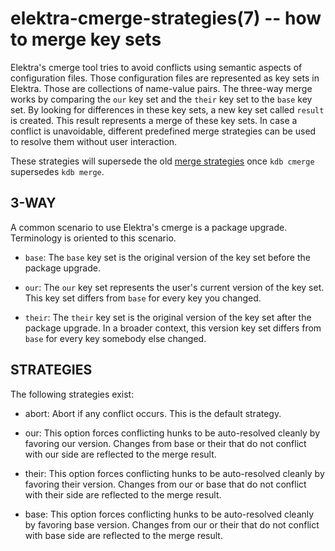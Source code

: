 # elektra-cmerge-strategies(7) -- how to merge key sets

Elektra's cmerge tool tries to avoid conflicts using semantic aspects of configuration files. Those configuration files are represented as key sets in Elektra. Those are collections of name-value pairs.
The three-way merge works by comparing the `our` key set and the `their` key set to the `base` key set. By looking for differences in these key sets, a new key set called `result` is created. This result represents a merge of these key sets.
In case a conflict is unavoidable, different predefined merge strategies can be used to resolve them without user interaction.

These strategies will supersede the old [merge strategies](elektra-merge-strategies.md) once `kdb cmerge` supersedes `kdb merge`.

## 3-WAY

A common scenario to use Elektra's cmerge is a package upgrade. Terminology is oriented to this scenario.

- `base`:
  The `base` key set is the original version of the key set before the package upgrade.

- `our`:
  The `our` key set represents the user's current version of the key set.
  This key set differs from `base` for every key you changed.

- `their`:
  The `their` key set is the original version of the key set after the package upgrade. In a broader context, this version key set differs from `base` for every key somebody else changed.

## STRATEGIES

The following strategies exist:

- abort:
  Abort if any conflict occurs. This is the default strategy.

- our:
  This option forces conflicting hunks to be auto-resolved cleanly by favoring our version. Changes from base or their that do not conflict with our side are reflected to the merge result.

- their:
  This option forces conflicting hunks to be auto-resolved cleanly by favoring their version. Changes from our or base that do not conflict with their side are reflected to the merge result.

- base:
  This option forces conflicting hunks to be auto-resolved cleanly by favoring base version. Changes from our or their that do not conflict with base side are reflected to the merge result.
